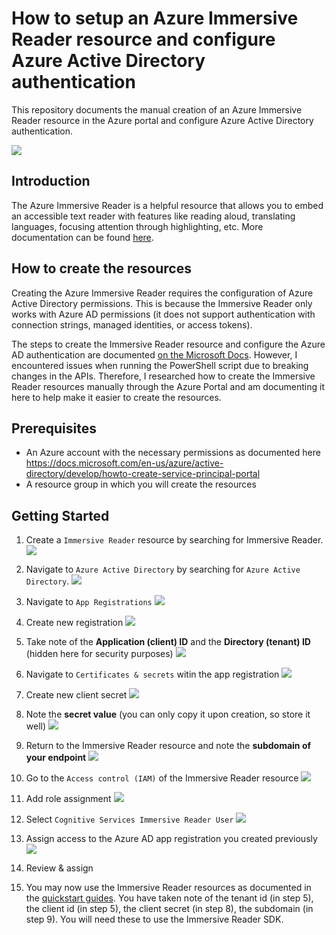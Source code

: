 # How to setup an Azure Immersive Reader resource and configure Azure Active Directory authentication
This repository documents the manual creation of an Azure Immersive Reader resource in the Azure portal and configure Azure Active Directory authentication. 

![](./images/2022-03-08-13-31-00.png)

## Introduction

The Azure Immersive Reader is a helpful resource that allows you to embed an accessible text reader with features like reading aloud, translating languages, focusing attention through highlighting, etc. More documentation can be found [here](https://docs.microsoft.com/en-us/azure/applied-ai-services/immersive-reader/).

## How to create the resources

Creating the Azure Immersive Reader requires the configuration of Azure Active Directory permissions. This is because the Immersive Reader only works with Azure AD permissions (it does not support authentication with connection strings, managed identities, or access tokens).

The steps to create the Immersive Reader resource and configure the Azure AD authentication are documented [on the Microsoft Docs](https://docs.microsoft.com/en-us/azure/applied-ai-services/immersive-reader/how-to-create-immersive-reader). However, I encountered issues when running the PowerShell script due to breaking changes in the APIs. Therefore, I researched how to create the Immersive Reader resources manually through the Azure Portal and am documenting it here to help make it easier to create the resources.  

## Prerequisites

* An Azure account with the necessary permissions as documented here https://docs.microsoft.com/en-us/azure/active-directory/develop/howto-create-service-principal-portal
* A resource group in which you will create the resources

## Getting Started

1. Create a `Immersive Reader` resource by searching for Immersive Reader.     
    ![](./images/2022-03-08-13-44-29.png)

2. Navigate to `Azure Active Directory` by searching for `Azure Active Directory`. 
    ![](./images/2022-03-08-13-52-11.png)

3. Navigate to `App Registrations`
    ![](./images/2022-03-08-13-56-05.png)

4. Create new registration
    ![](./images/2022-03-08-13-54-02.png)

5. Take note of the **Application (client) ID** and the **Directory (tenant) ID** (hidden here for security purposes)
![](./images/2022-03-08-14-14-02.png)

6. Navigate to `Certificates & secrets` witin the app registration
    ![](./images/2022-03-08-14-10-35.png)

7. Create new client secret
    ![](./images/2022-03-08-14-11-19.png)

8. Note the **secret value** (you can only copy it upon creation, so store it well)
    ![](./images/2022-03-08-14-12-23.png)

9. Return to the Immersive Reader resource and note the **subdomain of your endpoint**
    ![](./images/2022-03-08-14-15-20.png) 

10. Go to the `Access control (IAM)` of the Immersive Reader resource
    ![](./images/2022-03-08-14-17-07.png)

11. Add role assignment
    ![](./images/2022-03-08-14-16-43.png)

12. Select `Cognitive Services Immersive Reader User`
    ![](./images/2022-03-08-14-18-12.png)

13. Assign access to the Azure AD app registration you created previously
    ![](./images/2022-03-08-14-19-12.png)

14. Review & assign

15. You may now use the Immersive Reader resources as documented in the [quickstart guides](https://docs.microsoft.com/en-us/azure/applied-ai-services/immersive-reader/quickstarts/client-libraries?pivots=programming-language-nodejs). You have taken note of the tenant id (in step 5), the client id (in step 5), the client secret (in step 8), the subdomain (in step 9). You will need these to use the Immersive Reader SDK.